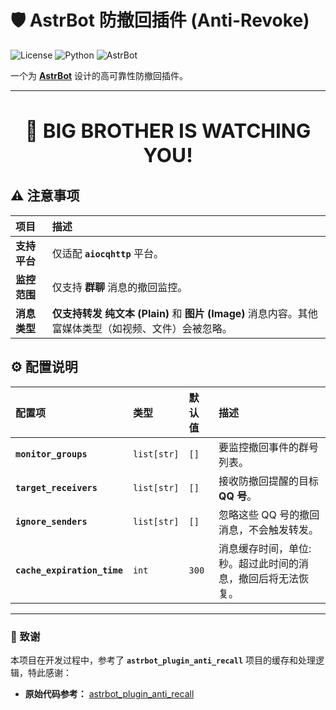 # 🛡️ AstrBot 防撤回插件 (Anti-Revoke)

![License](https://img.shields.io/badge/license-MIT-green)
![Python](https://img.shields.io/badge/python-3.11+-blue.svg)
![AstrBot](https://img.shields.io/badge/framework-AstrBot-orange)

一个为 [**AstrBot**]([AstrBot](https://github.com/AstrBotDevs/AstrBot)) 设计的高可靠性防撤回插件。

---

**<div align="center">**    <h2>👀 BIG BROTHER IS WATCHING YOU!</h2> </div>
------------------------------------

## ⚠️ 注意事项

| 项目               | 描述                                                                                                                       |
| :----------------- | :------------------------------------------------------------------------------------------------------------------------- |
| **支持平台** | 仅适配 **`aiocqhttp`** 平台。                                                                                             |
| **监控范围** | 仅支持 **群聊** 消息的撤回监控。                                                                                      |
| **消息类型** | **仅支持转发** **纯文本 (Plain)** 和 **图片 (Image)** 消息内容。其他富媒体类型（如视频、文件）会被忽略。 |

## ⚙️ 配置说明

| 配置项                              | 类型          | 默认值  | 描述                                                         |
| :---------------------------------- | :------------ | :------ | :----------------------------------------------------------- |
| **`monitor_groups`**        | `list[str]` | `[]`  | 要监控撤回事件的群号列表。                                   |
| **`target_receivers`**      | `list[str]` | `[]`  | 接收防撤回提醒的目标**QQ 号**。                     |
| **`ignore_senders`**        | `list[str]` | `[]`  | 忽略这些 QQ 号的撤回消息，不会触发转发。             |
| **`cache_expiration_time`** | `int`       | `300` | 消息缓存时间，单位: 秒。超过此时间的消息，撤回后将无法恢复。 |

---

### 🙏 致谢

本项目在开发过程中，参考了 **`astrbot_plugin_anti_recall`** 项目的缓存和处理逻辑，特此感谢：

- **原始代码参考：** [astrbot_plugin_anti_recall](https://github.com/jiongjiongJOJO/astrbot\_plugin\_anti\_recall)

